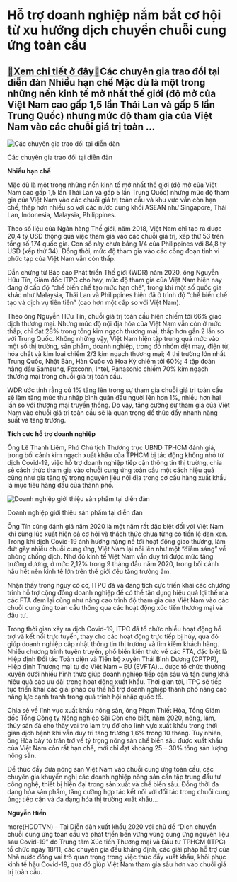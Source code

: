 Hỗ trợ doanh nghiệp nắm bắt cơ hội từ xu hướng dịch chuyển chuỗi cung ứng toàn cầu
==================================================================================

[:gift:Xem chi tiết ở đây:gift:](https://hddtvn.com/ho-tro-doanh-nghiep-nam-bat-co-hoi-tu-xu-huong-dich-chuyen-chuoi-cung-ung-toan-cau/)Các chuyên gia trao đổi tại diễn đàn Nhiều hạn chế Mặc dù là một trong những nền kinh tế mở nhất thế giới (độ mở của Việt Nam cao gấp 1,5 lần Thái Lan và gấp 5 lần Trung Quốc) nhưng mức độ tham gia của Việt Nam vào các chuỗi giá trị toàn …
-----------------------------------------------------------------------------------------------------------------------------------------------------------------------------------------------------------------------------------------------





![Các chuyên gia trao đổi tại diễn đàn](https://hddtvn.com/wp-content/uploads/2021/01/0732_DDXK_2.jpg "Các chuyên gia trao đổi tại diễn đàn")


Các chuyên gia trao đổi tại diễn đàn



**Nhiều hạn chế**


Mặc dù là một trong những nền kinh tế mở nhất thế giới (độ mở của Việt Nam cao gấp 1,5 lần Thái Lan và gấp 5 lần Trung Quốc) nhưng mức độ tham gia của Việt Nam vào các chuỗi giá trị toàn cầu và khu vực vẫn còn hạn chế, thấp hơn nhiều so với các nước cùng khối ASEAN như Singapore, Thái Lan, Indonesia, Malaysia, Philippines.


Theo số liệu của Ngân hàng Thế giới, năm 2018, Việt Nam chỉ tạo ra được 20,4 tỷ USD thông qua việc tham gia vào các chuỗi giá trị, xếp thứ 53 trên tổng số 174 quốc gia. Con số này chưa bằng 1/4 của Philippines với 84,8 tỷ USD (xếp thứ 34). Đồng thời, mức độ tham gia vào các công đoạn tinh vi phức tạp của Việt Nam vẫn còn thấp.


Dẫn chứng từ Báo cáo Phát triển Thế giới (WDR) năm 2020, ông Nguyễn Hữu Tín, Giám đốc ITPC cho hay, mức độ tham gia của Việt Nam hiện nay đang ở cấp độ “chế biến chế tạo mức hạn chế”, trong khi một số quốc gia khác như Malaysia, Thái Lan và Philippines hiện đã ở trình độ “chế biến chế tạo và dịch vụ tiên tiến” (cao hơn một cấp so với Việt Nam).


Theo ông Nguyễn Hữu Tín, chuỗi giá trị toàn cầu hiện chiếm tới 66% giao dịch thương mại. Nhưng mức độ nội địa hóa của Việt Nam vẫn còn ở mức thấp, chỉ đạt 28% trong tổng kim ngạch thương mại, thấp hơn gần 2 lần so với Trung Quốc. Không những vậy, Việt Nam hiện tập trung quá mức vào một số thị trường, sản phẩm, doanh nghiệp, trong đó nhóm dệt may, điện tử, hóa chất và kim loại chiếm 2/3 kim ngạch thương mại; 4 thị trường lớn nhất Trung Quốc, Nhật Bản, Hàn Quốc và Hoa Kỳ chiếm tới 60%; 4 tập đoàn hàng đầu Samsung, Foxconn, Intel, Panasonic chiếm 70% kim ngạch thương mại trong chuỗi giá trị toàn cầu.


WDR ước tính rằng cứ 1% tăng lên trong sự tham gia chuỗi giá trị toàn cầu sẽ làm tăng mức thu nhập bình quân đầu người lên hơn 1%, nhiều hơn hai lần so với thương mại truyền thống. Do vậy, tăng cường sự tham gia của Việt Nam vào chuỗi giá trị toàn cầu sẽ là quan trọng để thúc đẩy nhanh năng suất và tăng trưởng.


**Tích cực hỗ trợ doanh nghiệp**


Ông Lê Thanh Liêm, Phó Chủ tịch Thường trực UBND TPHCM đánh giá, trong bối cảnh kim ngạch xuất khẩu của TPHCM bị tác động không nhỏ từ dịch Covid-19, việc hỗ trợ doanh nghiệp tiếp cận thông tin thị trường, chia sẻ cách thức tham gia vào chuỗi cung ứng toàn cầu một cách hiệu quả cũng như gia tăng tỷ trọng nguyên liệu nội địa trong cơ cấu hàng xuất khẩu là mục tiêu hàng đầu của thành phố.





![Doanh nghiệp giới thiệu sản phẩm tại diễn đàn](https://hddtvn.com/wp-content/uploads/2021/01/0804_DDXK_1.jpg "Doanh nghiệp giới thiệu sản phẩm tại diễn đàn")


Doanh nghiệp giới thiệu sản phẩm tại diễn đàn



Ông Tín cũng đánh giá năm 2020 là một năm rất đặc biệt đối với Việt Nam khi cùng lúc xuất hiện cả cơ hội và thách thức chưa từng có tiền lệ đan xen. Trong khi dịch Covid-19 ảnh hưởng nặng nề tới hoạt động giao thương, làm đứt gãy nhiều chuỗi cung ứng, Việt Nam lại nổi lên như một “điểm sáng” về phòng chống dịch. Nhờ đó kinh tế Việt Nam vẫn duy trì được mức tăng trưởng dương, ở mức 2,12% trong 9 tháng đầu năm 2020, trong bối cảnh hầu hết nền kinh tế lớn trên thế giới đều tăng trưởng âm.


Nhận thấy trong nguy có cơ, ITPC đã và đang tích cực triển khai các chương trình hỗ trợ cộng đồng doanh nghiệp để có thể tận dụng hiệu quả lợi thế mà các FTA đem lại cũng như nâng cao trình độ tham gia của Việt Nam vào các chuỗi cung ứng toàn cầu thông qua các hoạt động xúc tiến thương mại và đầu tư.


Trong thời gian xảy ra dịch Covid-19, ITPC đã tổ chức nhiều hoạt động hỗ trợ và kết nối trực tuyến, thay cho các hoạt động trực tiếp bị hủy, qua đó giúp doanh nghiệp cập nhật thông tin thị trường và tìm kiếm khách hàng. Nhiều chương trình tuyên truyền, phổ biến kiến thức về các FTA, đặc biệt là Hiệp định Đối tác Toàn diện và Tiến bộ xuyên Thái Bình Dương (CPTPP), Hiệp định Thương mại tự do Việt Nam – EU (EVFTA)… được tổ chức thường xuyên dưới nhiều hình thức giúp doanh nghiệp tiếp cận sâu và tận dụng khá hiệu quả các ưu đãi trong hoạt động xuất khẩu. Thời gian tới, ITPC sẽ tiếp tục triển khai các giải pháp cụ thể hỗ trợ doanh nghiệp thành phố nâng cao năng lực cạnh tranh trong quá trình hội nhập quốc tế.


Chia sẻ về lĩnh vực xuất khẩu nông sản, ông Phạm Thiết Hòa, Tổng Giám đốc Tổng Công ty Nông nghiệp Sài Gòn cho biết, năm 2020, nông, lâm, thủy sản đã cho thấy vai trò làm trụ đỡ cho lĩnh vực xuất khẩu trong thời gian dịch bệnh khi vẫn duy trì tăng trưởng 1,6% trong 10 tháng. Tuy nhiên, ông Hòa bày tỏ trăn trở về tỷ trọng nông sản chế biến sâu được xuất khẩu của Việt Nam còn rất hạn chế, mới chỉ đạt khoảng 25 – 30% tổng sản lượng nông sản.


Để thúc đẩy đưa nông sản Việt Nam vào chuỗi cung ứng toàn cầu, các chuyên gia khuyến nghị các doanh nghiệp nông sản cần tập trung đầu tư công nghệ, thiết bị hiện đại trong sản xuất và chế biến sâu. Đồng thời đa dạng hóa sản phẩm, tăng cường hợp tác kết nối với đối tác trong chuỗi cung ứng; tiếp cận và đa dạng hóa thị trường xuất khẩu…




**Nguyễn Hiền**



more(HDDTVN) – Tại Diễn đàn xuất khẩu 2020 với chủ đề “Dịch chuyển chuỗi cung ứng toàn cầu và phát triển bền vững vùng cung ứng nguyên liệu sau Covid-19” do Trung tâm Xúc tiến Thương mại và Đầu tư TPHCM (ITPC) tổ chức ngày 18/11, các chuyên gia đều khẳng định, các giải pháp hỗ trợ của Nhà nước đóng vai trò quan trọng trong việc thúc đẩy xuất khẩu, khôi phục kinh tế hậu Covid-19, qua đó giúp Việt Nam tham gia sâu hơn vào chuỗi giá trị toàn cầu.


